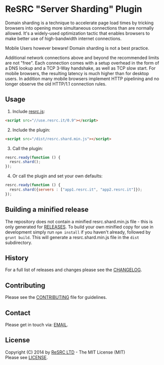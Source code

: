 # ReSRC "Server Sharding" Plugin

Domain sharding is a technique to accelerate page load times by tricking browsers into opening more simultaneous connections than are normally allowed. It's a widely-used optimization tactic that enables browsers to make better use of high-bandwidth internet connections.

Mobile Users however beware! Domain sharding is not a best practice.

Additional network connections above and beyond the recommended limits are not "free". Each connection comes with a setup overhead in the form of a DNS lookup and a TCP 3-Way handshake, as well as TCP slow start. For mobile browsers, the resulting latency is much higher than for desktop users. In addition many mobile browsers implement HTTP pipelining and no longer observe the old HTTP/1.1 connection rules.

## Usage

1. Include [resrc.js](http://use.resrc.it/0.9):

  ```html
  <script src="//use.resrc.it/0.9"></script>
  ```

2. Include the plugin:

  ```html
  <script src="/dist/resrc.shard.min.js"></script>
  ```

3. Call the plugin:

  ```javascript
  resrc.ready(function () {
    resrc.shard();
  });
  ```
  
4. Or call the plugin and set your own defaults:
  
  ```javascript
  resrc.ready(function () {
    resrc.shard({servers : ["app1.resrc.it", "app2.resrc.it"]});
  });
  ```

## Building a minified release

The repository does not contain a minified resrc.shard.min.js file - this is only generated
for [RELEASES](https://github.com/resrcit/resrc.shard.js/releases). To build your own minified copy
for use in development simply run ```npm install``` if you haven't already, followed by ```grunt build```.
This will generate a resrc.shard.min.js file in the `dist` subdirectory.

## History

For a full list of releases and changes please see the [CHANGELOG](https://github.com/resrcit/resrc.shard.js/blob/master/CHANGELOG.md).

## Contributing

Please see the [CONTRIBUTING](https://github.com/resrcit/resrc.shard.js/blob/master/CONTRIBUTING.md) file for guidelines.

## Contact

Please get in touch via: [EMAIL](mailto:support@resrc.it).

## License

Copyright (C) 2014 by [ReSRC LTD](http://www.resrc.it) - The MIT License (MIT)  
Please see [LICENSE](https://github.com/resrcit/resrc.shard.js/blob/master/LICENSE).